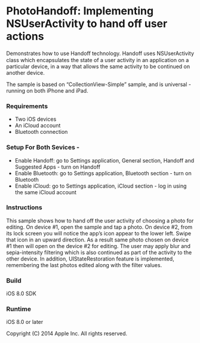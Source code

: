 # PhotoHandoff: Implementing NSUserActivity to hand off user actions

Demonstrates how to use Handoﬀ technology. Handoff uses NSUserActivity class which encapsulates the state of a user activity in an application on a particular device, in a way that allows the same activity to be continued on another device.

The sample is based on “CollectionView-Simple” sample, and is universal - running on both iPhone and iPad.

### Requirements

- Two iOS devices
- An iCloud account
- Bluetooth connection


### Setup For Both Sevices -

- Enable Handoff: go to Settings application, General section, Handoff and Suggested Apps - turn on Handoff
- Enable Bluetooth: go to Settings application, Bluetooth section - turn on Bluetooth
- Enable iCloud: go to Settings application, iCloud section - log in using the same iCloud account


### Instructions

This sample shows how to hand off the user activity of choosing a photo for editing. On device #1, open the sample and tap a photo. On device #2, from its lock screen you will notice the app’s icon appear to the lower left. Swipe that icon in an upward direction. As a result same photo chosen on device #1 then will open on the device #2 for editing.  The user may apply blur and sepia-intensity filtering which is also continued as part of the activity to the other device.  In addition, UIStateRestoration feature is implemented, remembering the last photos edited along with the filter values.


### Build

iOS 8.0 SDK


### Runtime

iOS 8.0 or later


Copyright (C) 2014 Apple Inc. All rights reserved.
